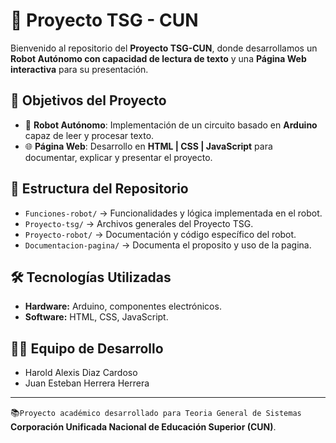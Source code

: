 # 🤖 Proyecto TSG - CUN  

Bienvenido al repositorio del **Proyecto TSG-CUN**, donde desarrollamos un **Robot Autónomo con capacidad de lectura de texto** y una **Página Web interactiva** para su presentación.  

## 🚀 Objetivos del Proyecto
- 🦾 **Robot Autónomo**: Implementación de un circuito basado en **Arduino** capaz de leer y procesar texto.  
- 🌐 **Página Web**: Desarrollo en **HTML | CSS | JavaScript** para documentar, explicar y presentar el proyecto.  

## 📂 Estructura del Repositorio
- `Funciones-robot/` → Funcionalidades y lógica implementada en el robot.  
- `Proyecto-tsg/` → Archivos generales del Proyecto TSG.  
- `Proyecto-robot/` → Documentación y código específico del robot.  
- `Documentacion-pagina/` → Documenta el proposito y uso de la pagina.

## 🛠️ Tecnologías Utilizadas
- **Hardware:** Arduino, componentes electrónicos.  
- **Software:** HTML, CSS, JavaScript.  

## 👨‍💻 Equipo de Desarrollo
- Harold Alexis Diaz Cardoso  
- Juan Esteban Herrera Herrera  

---
📚`Proyecto académico desarrollado para Teoria General de Sistemas` **Corporación Unificada Nacional de Educación Superior (CUN)**.  
